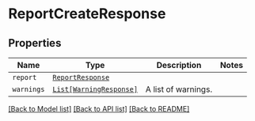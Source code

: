 # ReportCreateResponse



## Properties
Name | Type | Description | Notes
------------ | ------------- | ------------- | -------------
| `report` | [```ReportResponse```](ReportResponse.md) |    |  |
| `warnings` | [```List[WarningResponse]```](WarningResponse.md) |  A list of warnings.  |  |

[[Back to Model list]](../README.md#documentation-for-models) [[Back to API list]](../README.md#documentation-for-api-endpoints) [[Back to README]](../README.md)

